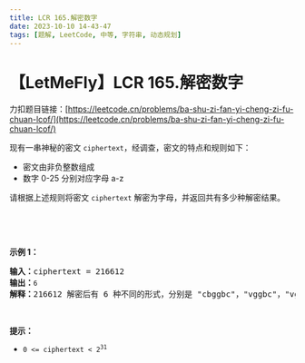 ```yaml
---
title: LCR 165.解密数字
date: 2023-10-10 14-43-47
tags: [题解, LeetCode, 中等, 字符串, 动态规划]
---
```


# 【LetMeFly】LCR 165.解密数字

力扣题目链接：[https://leetcode.cn/problems/ba-shu-zi-fan-yi-cheng-zi-fu-chuan-lcof/](https://leetcode.cn/problems/ba-shu-zi-fan-yi-cheng-zi-fu-chuan-lcof/)

<p>现有一串神秘的密文 <code>ciphertext</code>，经调查，密文的特点和规则如下：</p>

<ul>
	<li>密文由非负整数组成</li>
	<li>数字 0-25 分别对应字母 a-z</li>
</ul>

<p>请根据上述规则将密文 <code>ciphertext</code> 解密为字母，并返回共有多少种解密结果。</p>

<p>&nbsp;</p>

<p>&nbsp;</p>

<p><strong>示例 1：</strong></p>

<pre>
<strong>输入：</strong>ciphertext = 216612
<strong>输出：</strong><code>6
</code><strong>解释：</strong>216612 解密后有 6 种不同的形式，分别是 "cbggbc"，"vggbc"，"vggm"，"cbggm"，"cqgbc" 和 "cqgm" </pre>

<p>&nbsp;</p>

<p><strong>提示：</strong></p>

<ul>
	<li><code>0 &lt;= ciphertext &lt; 2<sup>31</sup></code></li>
</ul>

<p>&nbsp;</p>


    